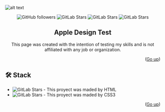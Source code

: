 ![alt text](https://github.com/TheDevLucas/apple-design/blob/main/apple.png?raw=true)

<a name="readme-top"></a>

<div align="center">

![GitHub followers](https://img.shields.io/github/followers/TheDevLucas?style=for-the-badge)
![GitLab Stars](https://img.shields.io/github/stars/TheDevLucas/apple-design?style=for-the-badge)
![GitLab Stars](https://img.shields.io/github/stars/TheDevLucas/apple-design?style=for-the-badge)
![GitLab Stars](https://img.shields.io/github/forks/TheDevLucas/apple-design?style=for-the-badge)

## Apple Design Test
This page was created with the intention of testing my skills and is not affiliated with any job or organization.

</div>



<p align="right">(<a href="#readme-top">Go up</a>)</p>

## 🛠️ Stack

- ![GitLab Stars](https://img.shields.io/badge/HTML5-E34F26?style=for-the-badge&logo=html5&logoColor=white) - This proyect was maded by HTML
- ![GitLab Stars](https://img.shields.io/badge/CSS3-1572B6?style=for-the-badge&logo=css3&logoColor=white) - This proyect was maded by CSS3

<p align="right">(<a href="#readme-top">Go up</a>)</p>
